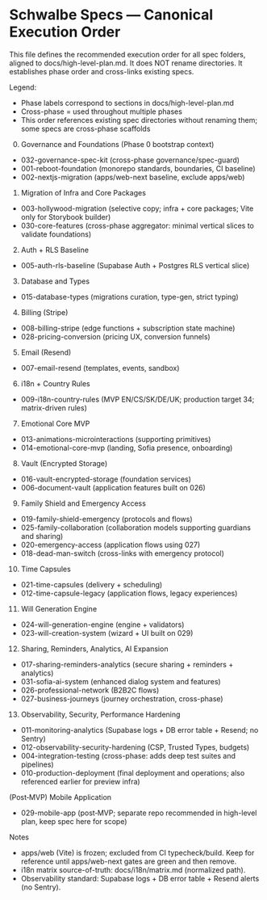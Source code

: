# Schwalbe Specs — Canonical Execution Order

This file defines the recommended execution order for all spec folders, aligned to docs/high-level-plan.md. It does NOT rename directories. It establishes phase order and cross-links existing specs.

Legend:
- Phase labels correspond to sections in docs/high-level-plan.md
- Cross-phase = used throughout multiple phases
- This order references existing spec directories without renaming them; some specs are cross-phase scaffolds

0) Governance and Foundations (Phase 0 bootstrap context)
- 032-governance-spec-kit (cross-phase governance/spec-guard)
- 001-reboot-foundation (monorepo standards, boundaries, CI baseline)
- 002-nextjs-migration (apps/web-next baseline, exclude apps/web)

1) Migration of Infra and Core Packages
- 003-hollywood-migration (selective copy; infra + core packages; Vite only for Storybook builder)
- 030-core-features (cross-phase aggregator: minimal vertical slices to validate foundations)

2) Auth + RLS Baseline
- 005-auth-rls-baseline (Supabase Auth + Postgres RLS vertical slice)

3) Database and Types
- 015-database-types (migrations curation, type-gen, strict typing)

4) Billing (Stripe)
- 008-billing-stripe (edge functions + subscription state machine)
- 028-pricing-conversion (pricing UX, conversion funnels)

5) Email (Resend)
- 007-email-resend (templates, events, sandbox)

6) i18n + Country Rules
- 009-i18n-country-rules (MVP EN/CS/SK/DE/UK; production target 34; matrix-driven rules)

7) Emotional Core MVP
- 013-animations-microinteractions (supporting primitives)
- 014-emotional-core-mvp (landing, Sofia presence, onboarding)

8) Vault (Encrypted Storage)
- 016-vault-encrypted-storage (foundation services)
- 006-document-vault (application features built on 026)

9) Family Shield and Emergency Access
- 019-family-shield-emergency (protocols and flows)
- 025-family-collaboration (collaboration models supporting guardians and sharing)
- 020-emergency-access (application flows using 027)
- 018-dead-man-switch (cross-links with emergency protocol)

10) Time Capsules
- 021-time-capsules (delivery + scheduling)
- 012-time-capsule-legacy (application flows, legacy experiences)

11) Will Generation Engine
- 024-will-generation-engine (engine + validators)
- 023-will-creation-system (wizard + UI built on 029)

12) Sharing, Reminders, Analytics, AI Expansion
- 017-sharing-reminders-analytics (secure sharing + reminders + analytics)
- 031-sofia-ai-system (enhanced dialog system and features)
- 026-professional-network (B2B2C flows)
- 027-business-journeys (journey orchestration, cross-phase)

13) Observability, Security, Performance Hardening
- 011-monitoring-analytics (Supabase logs + DB error table + Resend; no Sentry)
- 012-observability-security-hardening (CSP, Trusted Types, budgets)
- 004-integration-testing (cross-phase: adds deep test suites and pipelines)
- 010-production-deployment (final deployment and operations; also referenced earlier for preview infra)

(Post‑MVP) Mobile Application
- 029-mobile-app (post‑MVP; separate repo recommended in high-level plan, keep spec here for scope)

Notes
- apps/web (Vite) is frozen; excluded from CI typecheck/build. Keep for reference until apps/web-next gates are green and then remove.
- i18n matrix source-of-truth: docs/i18n/matrix.md (normalized path).
- Observability standard: Supabase logs + DB error table + Resend alerts (no Sentry).
